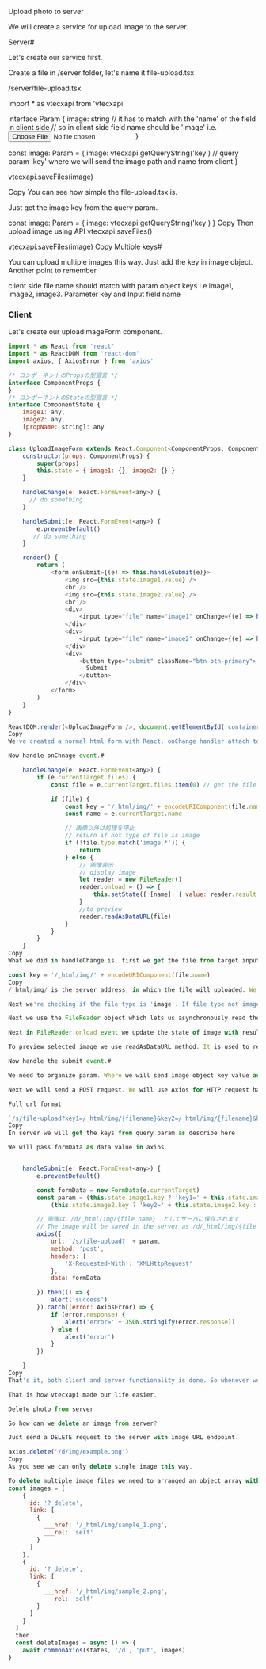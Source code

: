 Upload photo to server

We will create a service for upload image to the server.

Server#

Let's create our service first.

Create a file in /server folder, let's name it file-upload.tsx

/server/file-upload.tsx

import * as vtecxapi from 'vtecxapi'

interface Param {
  image: string // it has to match with the 'name' of the field in client side
  // so in client side field name should be 'image' i.e. <Input type="file" name="image" >
}

const image: Param = {
  image: vtecxapi.getQueryString('key') // query param 'key' where we will send the image path and name from client
}

vtecxapi.saveFiles(image)

Copy
You can see how simple the file-upload.tsx is.

Just get the image key from the query param.

const image: Param = {
  image: vtecxapi.getQueryString('key')
}
Copy
Then upload image using API vtecxapi.saveFiles()

vtecxapi.saveFiles(image)
Copy
Multiple keys#

You can upload multiple images this way. Just add the key in image object. Another point to remember

client side file name should match with param object keys i.e image1, image2, image3.
Parameter key and Input field name


### Client

Let's create our uploadImageForm component.

```javascript
import * as React from 'react'
import * as ReactDOM from 'react-dom'
import axios, { AxiosError } from 'axios'

/* コンポーネントのPropsの型宣言 */
interface ComponentProps {
}
/* コンポーネントのStateの型宣言 */
interface ComponentState {
    image1: any,
    image2: any,
    [propName: string]: any
}

class UploadImageForm extends React.Component<ComponentProps, ComponentState> {
    constructor(props: ComponentProps) {
        super(props)
        this.state = { image1: {}, image2: {} }
    }

    handleChange(e: React.FormEvent<any>) {
      // do something
    }

    handleSubmit(e: React.FormEvent<any>) {
        e.preventDefault()
       // do something
    }

    render() {
        return (
            <form onSubmit={(e) => this.handleSubmit(e)}>
                <img src={this.state.image1.value} />
                <br />
                <img src={this.state.image2.value} />
                <br />
                <div>
                    <input type="file" name="image1" onChange={(e) => handleChange(e)} />
                </div>
                <div>
                    <input type="file" name="image2" onChange={(e) => handleChange(e)} />
                </div>
                <div>
                    <button type="submit" className="btn btn-primary">
                      Submit
                    </button>
                </div>
            </form>
        )
    }
}

ReactDOM.render(<UploadImageForm />, document.getElementById('container'))
Copy
We've created a normal html form with React. onChange handler attach to file input field and onSubmit event for handling form submition.

Now handle onChnage event.#

    handleChange(e: React.FormEvent<any>) {
        if (e.currentTarget.files) {
            const file = e.currentTarget.files.item(0) // get the file from current file input

            if (file) {
                const key = '/_html/img/' + encodeURIComponent(file.name) // you can use an arbitrary name instead of file.name
                const name = e.currentTarget.name

                // 画像以外は処理を停止
                // return if not type of file is image
                if (!file.type.match('image.*')) {
                    return
                } else {
                    // 画像表示
                    // display image
                    let reader = new FileReader()
                    reader.onload = () => {
                        this.setState({ [name]: { value: reader.result, key: key } })
                    }
                    //to preview
                    reader.readAsDataURL(file)
                }
            }
        }
    }
Copy
What we did in handleChange is, first we get the file from target input field. Then we check if file if (file) exists. If file exist we create a key

const key = '/_html/img/' + encodeURIComponent(file.name)
Copy
/_html/img/ is the server address, in which the file will uploaded. We are creating a key with the the path of the uploaded file. And you can use an arbitrary name instead of file.name as filename

Next we're checking if the file type is 'image'. If file type not image then return.

Next we use the FileReader object which lets us asynchronously read the contents of files (or raw data buffers) stored on the user's computer, using File or Blob objects to specify the file or data to read. For more Details FileReader

Next in FileReader.onload event we update the state of image with result. FileReader.onload is a handler for the load event. This event is triggered each time the reading operation is successfully completed. We store the key as well in state image object.

To preview selected image we use readAsDataURL method. It is used to read the contents of the specified Blob or File.

Now handle the submit event.#

We need to organize param. Where we will send image object key value as param. The image will be saved in the server as /d/_html/img/{file name}.

Next we will send a POST request. We will use Axios for HTTP request handling. Our url would be /s then service file name in the ./server folder i.e in our case /s/file-upload?.

Full url format

`/s/file-upload?key1=/_html/img/{filename}&key2=/_html/img/{filename}&key3=/_html/img/{filename}...`
Copy
In server we will get the keys from query param as describe here

We will pass formData as data value in axios.


    handleSubmit(e: React.FormEvent<any>) {
        e.preventDefault()

        const formData = new FormData(e.currentTarget)
        const param = (this.state.image1.key ? 'key1=' + this.state.image1.key + '&' : '') +
            (this.state.image2.key ? 'key2=' + this.state.image2.key : '')

        // 画像は、/d/_html/img/{file name}  としてサーバに保存されます
        // The image will be saved in the server as /d/_html/img/{file name}
        axios({
            url: '/s/file-upload?' + param,
            method: 'post',
            headers: {
                'X-Requested-With': 'XMLHttpRequest'
            },
            data: formData

        }).then(() => {
            alert('success')
        }).catch((error: AxiosError) => {
            if (error.response) {
                alert('error=' + JSON.stringify(error.response))
            } else {
                alert('error')
            }
        })

    }
Copy
That's it, both client and server functionality is done. So whenever we submit form with image file our BFF(Backend for Frontend) service i.e file-upload.tsx file will upload those image to server using vtecxapi.saveFiles().

That is how vtecxapi made our life easier.

Delete photo from server

So how can we delete an image from server?

Just send a DELETE request to the server with image URL endpoint.

axios.delete('/d/img/example.png')
Copy
As you see we can only delete single image this way.

To delete multiple image files we need to arranged an object array with ?_delete key.
const images = [
    {
      id: '?_delete',
      link: [
        {
          ___href: '/_html/img/sample_1.png',
          ___rel: 'self'
        }
      ]
    },
    {
      id: '?_delete',
      link: [
        {
          ___href: '/_html/img/sample_2.png',
          ___rel: 'self'
        }
      ]
    }
  ]
  then
  const deleteImages = async () => {
    await commonAxios(states, '/d', 'put', images)
}